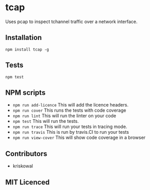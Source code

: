 # tcap

<!--
    [![build status][build-png]][build]
    [![Coverage Status][cover-png]][cover]
    [![Davis Dependency status][dep-png]][dep]
-->

<!-- [![NPM][npm-png]][npm] -->

Uses pcap to inspect tchannel traffic over a network interface.

## Installation

`npm install tcap -g`

## Tests

`npm test`

## NPM scripts

 - `npm run add-licence` This will add the licence headers.
 - `npm run cover` This runs the tests with code coverage
 - `npm run lint` This will run the linter on your code
 - `npm test` This will run the tests.
 - `npm run trace` This will run your tests in tracing mode.
 - `npm run travis` This is run by travis.CI to run your tests
 - `npm run view-cover` This will show code coverage in a browser

## Contributors

 - kriskowal

## MIT Licenced

  [build-png]: https://secure.travis-ci.org/uber/tcap.png
  [build]: https://travis-ci.org/uber/tcap
  [cover-png]: https://coveralls.io/repos/uber/tcap/badge.png
  [cover]: https://coveralls.io/r/uber/tcap
  [dep-png]: https://david-dm.org/uber/tcap.png
  [dep]: https://david-dm.org/uber/tcap
  [test-png]: https://ci.testling.com/uber/tcap.png
  [tes]: https://ci.testling.com/uber/tcap
  [npm-png]: https://nodei.co/npm/tcap.png?stars&downloads
  [npm]: https://nodei.co/npm/tcap
